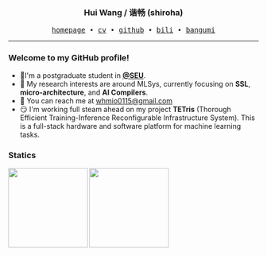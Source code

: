 <h3 align="center"> Hui Wang / 谐畅 (shiroha) </h3>


<p align="center">
  <samp>
    <a href="https://www.没钱续费.top/">homepage</a> ∙
    <a href="https://www.没钱续费.top/">cv</a> ∙ 
    <a href="https://github.com/shirohasuki/">github</a> ∙ 
    <a href="https://space.bilibili.com/200359295">bili</a> ∙ 
    <a href="https://bgm.tv/user/437227">bangumi</a>
  </samp>
</p>


---

### Welcome to my GitHub profile!

+ :school:I'm a postgraduate student in [**@SEU**](https://ic.seu.edu.cn/).
+ :telescope: My research interests are around MLSys, currently focusing on **SSL**, **micro-architecture**, and **AI Compilers**.
+ :e-mail: You can reach me at whmio0115@gmail.com
+ :smirk: I'm working full steam ahead on my project **TETris** (Thorough Efficient Training-Inference Reconfigurable Infrastructure System). This is a full-stack hardware and software platform for machine learning tasks.

### Statics

<img align="Left" height="160px" src="https://github-readme-stats.vercel.app/api?username=shirohasuki&show_icons=true&hide_border=true&theme=radical&layout=compact">
<img align="Left" height="160px" src="https://github-readme-stats-git-masterrstaa-rickstaa.vercel.app/api/top-langs/?username=shirohasuki&hide_title=true&hide_border=true&layout=compact&theme=dracula"/><br>
